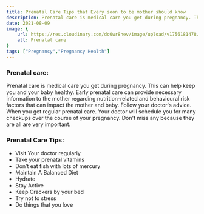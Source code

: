 ```yaml
---
title: Prenatal Care Tips that Every soon to be mother should know 
description: Prenatal care is medical care you get during pregnancy. This can help keep you and your baby healthy. Early prenatal care can provide necessary information to the mother regarding nutrition-related...
date: 2021-08-09
image: {
    url: https://res.cloudinary.com/dc0wr8hev/image/upload/v1756181478/Prenatal_Care_Tips_that_Every_soon_to_be_mother_should_know_qvfgkd.avif ,
    alt: Prenatal care
}
tags: ["Pregnancy","Pregnancy Health"]
---
```

### Prenatal care:

Prenatal care is medical care you get during pregnancy. This can help keep you and your baby healthy. Early prenatal care can provide necessary information to the mother regarding nutrition-related and behavioural risk factors that can impact the mother and baby. Follow your doctor's advice. When you get regular prenatal care. Your doctor will schedule you for many checkups over the course of your pregnancy. Don't miss any because they are all are very important. 

### Prenatal Care Tips:

- Visit Your doctor regularly
- Take your prenatal vitamins
- Don’t eat fish with lots of mercury
- Maintain A Balanced Diet
- Hydrate
- Stay Active
- Keep Crackers by your bed
- Try not to stress
- Do things that you love